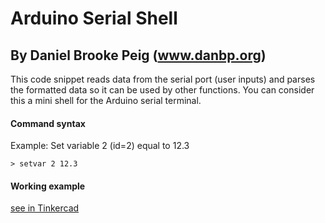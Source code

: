 # Arduino Serial Shell
## By Daniel Brooke Peig (www.danbp.org)

This code snippet reads data from the serial port (user inputs) and parses the formatted data so it can be used by other functions. You can consider this a mini shell for the Arduino serial terminal.

#### Command syntax

<commandname><separator><VariableId><separator><Value>

Example: Set variable 2 (id=2) equal to 12.3

```> setvar 2 12.3```

#### Working example

[see in Tinkercad](https://www.tinkercad.com/things/br4zrgx6VeC-serial-shell/editel?sharecode=jjgNA5H0rCXaAAojDHMEhLgMjs22EE5BYefr55QR6eU=)

